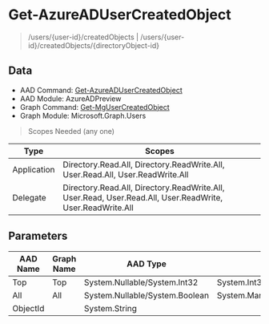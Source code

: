 # Get-AzureADUserCreatedObject

> /users/{user-id}/createdObjects | /users/{user-id}/createdObjects/{directoryObject-id}

## Data

+ AAD Command: [Get-AzureADUserCreatedObject](https://docs.microsoft.com/en-us/powershell/module/AzureADPreview/Get-AzureADUserCreatedObject)
+ AAD Module: AzureADPreview
+ Graph Command: [Get-MgUserCreatedObject](https://docs.microsoft.com/en-us/powershell/module/Microsoft.Graph.Users/Get-MgUserCreatedObject)
+ Graph Module: Microsoft.Graph.Users

> Scopes Needed (any one)

|Type|Scopes|
|---|---|
|Application|Directory.Read.All, Directory.ReadWrite.All, User.Read.All, User.ReadWrite.All|
|Delegate|Directory.Read.All, Directory.ReadWrite.All, User.Read, User.Read.All, User.ReadWrite, User.ReadWrite.All|

## Parameters

|AAD Name|Graph Name|AAD Type|Graph Type|Infos|
|---|---|---|---|---|
|Top|Top|System.Nullable/System.Int32|System.Int32||
|All|All|System.Nullable/System.Boolean|System.Management.Automation.SwitchParameter||
|ObjectId||System.String|||

